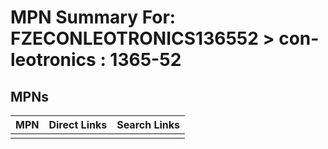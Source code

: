



# MPN Summary For: FZECONLEOTRONICS136552 > con-leotronics : 1365-52

## MPNs
  

|MPN|Direct Links|Search Links|
| :--- | :--- | :--- |
||||
